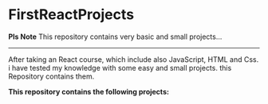 # FirstReactProjects
**Pls Note**
This repository contains very basic and small projects...
__________________________________________________________________________________________________________________________________________________________________________________________________
After taking an React course, which include also JavaScript, HTML and Css. 
i have tested my knowledge with some easy and small projects. 
this Repository contains them.

**This repository contains the following projects:**
